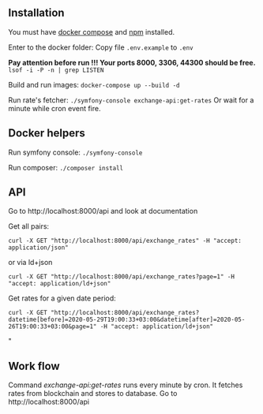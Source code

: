 ## Installation

You must have [docker compose](https://docs.docker.com/compose/install/) and [npm](https://www.npmjs.com/get-npm) installed.

Enter to the docker folder:
Copy file `.env.example` to `.env`

**Pay attention before run !!! Your ports 8000, 3306, 44300 should be free.** `lsof -i -P -n | grep LISTEN`

Build and run images: `docker-compose up --build -d`

Run rate's fetcher: `./symfony-console exchange-api:get-rates`
Or wait for a minute while cron event fire.

## Docker helpers 

Run symfony console: `./symfony-console`

Run composer: `./composer install`

## API

Go to http://localhost:8000/api and look at documentation

Get all pairs:

    curl -X GET "http://localhost:8000/api/exchange_rates" -H "accept: application/json"
    
or via ld+json

    curl -X GET "http://localhost:8000/api/exchange_rates?page=1" -H "accept: application/ld+json"
    
Get rates for a given date period:

    curl -X GET "http://localhost:8000/api/exchange_rates?datetime[before]=2020-05-29T19:00:33+03:00&datetime[after]=2020-05-26T19:00:33+03:00&page=1" -H "accept: application/ld+json"
"
    
## Work flow

Command *exchange-api:get-rates* runs every minute by cron. It fetches rates from blockchain and stores to database.
Go to http://localhost:8000/api 

